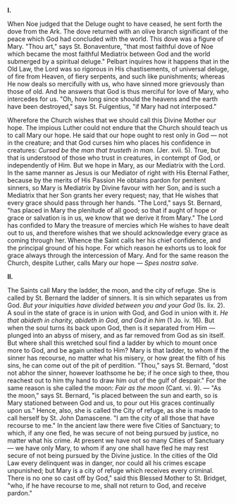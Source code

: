 
**I\.**

When Noe judged that the Deluge ought to have ceased, he sent forth the dove from the Ark. The dove returned with an olive branch significant of the peace which God had concluded with the world. This dove was a figure of Mary. \"Thou art,\" says St. Bonaventure, \"that most faithful dove of Noe which became the most faithful Mediatrix between God and the world submerged by a spiritual deluge.\" Pelbart inquires how it happens that in the Old Law, the Lord was so rigorous in His chastisements, of universal deluge, of fire from Heaven, of fiery serpents, and such like punishments; whereas He now deals so mercifully with us, who have sinned more grievously than those of old. And he answers that God is thus merciful for love of Mary, who intercedes for us. \"Oh, how long since should the heavens and the earth have been destroyed,\" says St. Fulgentius, \"if Mary had not interposed.\"

Wherefore the Church wishes that we should call this Divine Mother our hope. The impious Luther could not endure that the Church should teach us to call Mary our hope. He said that our hope ought to rest only in God — not in the creature; and that God curses him who places his confidence in creatures: *Cursed be the man that trusteth in man*. (Jer. xvii. 5). True, but that is understood of those who trust in creatures, in contempt of God, or independently of Him. But we hope in Mary, as our Mediatrix with the Lord. In the same manner as Jesus is our Mediator of right with His Eternal Father, because by the merits of His Passion He obtains pardon for penitent sinners, so Mary is Mediatrix by Divine favour with her Son, and is such a Mediatrix that her Son grants her every request; nay, that He wishes that every grace should pass through her hands. \"The Lord,\" says St. Bernard, \"has placed in Mary the plenitude of all good; so that if aught of hope or grace or salvation is in us, we know that we derive it from Mary.\" The Lord has confided to Mary the treasure of mercies which He wishes to have dealt out to us, and therefore wishes that we should acknowledge every grace as coming through her. Whence the Saint calls her his chief confidence, and the principal ground of his hope. For which reason he exhorts us to look for grace always through the intercession of Mary. And for the same reason the Church, despite Luther, calls Mary our hope — *Spes nostra salve*.

**II\.**

The Saints call Mary the ladder, the moon, and the city of refuge. She is called by St. Bernard the ladder of sinners. It is sin which separates us from God. *But your iniquities have divided between you and your God* (Is. lix. 2). A soul in the state of grace is in union with God, and God in union with it. *He that abideth in charity, abideth in God, and God in him* (1 Jo. iv. 16). But when the soul turns its back upon God, then is it separated from Him — plunged into an abyss of misery, and as far removed from God as sin itself. But where shall this wretched soul find a ladder by which to mount once more to God, and be again united to Him? Mary is that ladder, to whom if the sinner has recourse, no matter what his misery, or how great the filth of his sins, he can come out of the pit of perdition. \"Thou,\" says St. Bernard, \"dost not abhor the sinner, however loathsome he be; if he once sigh to thee, thou reachest out to him thy hand to draw him out of the gulf of despair.\" For the same reason is she called the moon: *Fair as the moon* (Cant. vi. 9). — \"As the moon,\" says St. Bernard, \"is placed between the sun and earth, so is Mary stationed between God and us, to pour out His graces continually upon us.\" Hence, also, she is called the City of refuge, as she is made to call herself by St. John Damascene. \"I am the city of all those that have recourse to me.\" In the ancient law there were five Cities of Sanctuary; to which, if any one fled, he was secure of not being pursued by justice, no matter what his crime. At present we have not so many Cities of Sanctuary — we have only Mary, to whom if any one shall have fled he may rest secure of not being pursued by the Divine justice. In the cities of the Old Law every delinquent was in danger, nor could all his crimes escape unpunished; but Mary is a city of refuge which receives every criminal. There is no one so cast off by God,\" said this Blessed Mother to St. Bridget, \"who, if he have recourse to me, shall not return to God, and receive pardon.\"

